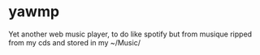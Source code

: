 # yawmp
Yet another web music player, to do like spotify but from musique ripped from my cds and stored in my ~/Music/
